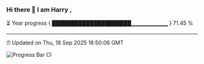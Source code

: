 ### Hi there 👋 I am Harry , 

⏳ Year progress { █████████████████████▁▁▁▁▁▁▁▁▁ } 71.45 %

---

⏰ Updated on Thu, 18 Sep 2025 18:50:06 GMT

![Progress Bar CI](https://github.com/duykhang68/duykhang68/workflows/Progress%20Bar%20CI/badge.svg)
